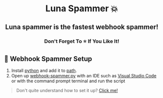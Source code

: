 <h1 align="center">
   Luna Spammer 💥
</h1>

<h2 align="center">
  Luna spammer is the fastest webhook spammer!
</h2>

<h3 align="center">
Don't Forget To ⭐ If You Like It!
</h3>


## <a id="setup"></a> 🔨 Webhook Spammer Setup

1. Install [python](https://www.python.org/) and add it to [path](https://datatofish.com/add-python-to-windows-path/).
2. Open up [webhook-spammer.py](https://github.com/Smug246/Luna-WebhookSpammer/blob/main/webhook-spammer.py) with an IDE such as [Visual Studio Code](https://code.visualstudio.com/download) or with the command prompt terminal and run the script

> Don't quite understand how to set it up? [Click me!](https://discord.gg/PskF2YeXnd)


